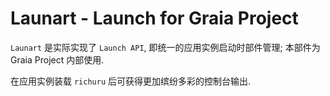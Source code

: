 # Launart - Launch for Graia Project

`Launart` 是实际实现了 `Launch API`, 即统一的应用实例启动时部件管理; 本部件为 Graia Project 内部使用.

在应用实例装载 `richuru` 后可获得更加缤纷多彩的控制台输出.